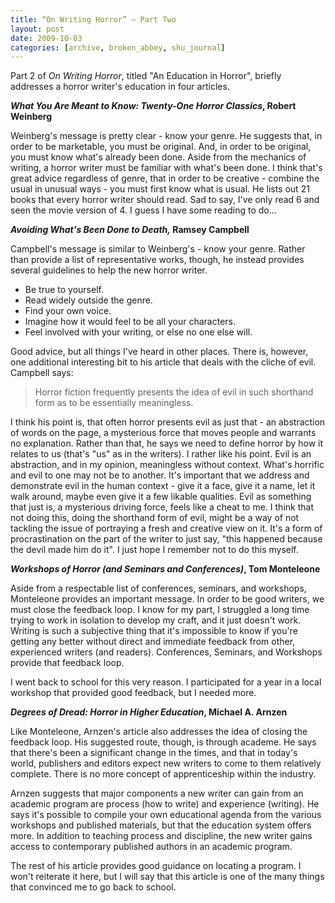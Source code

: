 ```yaml
---
title: “On Writing Horror” – Part Two
layout: post
date: 2009-10-03
categories: [archive, broken_abbey, shu_journal]
---
```


Part 2 of _On Writing Horror_, titled "An Education in Horror", briefly
addresses a horror writer's education in four articles.

**_What You Are Meant to Know: Twenty-One Horror Classics_, Robert Weinberg**

Weinberg's message is pretty clear - know your genre. He suggests that, in order
to be marketable, you must be original. And, in order to be original, you must
know what's already been done. Aside from the mechanics of writing, a horror
writer must be familiar with what's been done. I think that's great advice
regardless of genre, that in order to be creative - combine the usual in unusual
ways - you must first know what is usual. He lists out 21 books that every
horror writer should read. Sad to say, I've only read 6 and seen the movie
version of 4. I guess I have some reading to do...

**_Avoiding What's Been Done to Death,_ Ramsey Campbell**

Campbell's message is similar to Weinberg's - know your genre. Rather than
provide a list of representative works, though, he instead provides several
guidelines to help the new horror writer.

- Be true to yourself.
- Read widely outside the genre.
- Find your own voice.
- Imagine how it would feel to be all your characters.
- Feel involved with your writing, or else no one else will.

Good advice, but all things I've heard in other places. There is, however, one
additional interesting bit to his article that deals with the cliche of evil.
Campbell says:

> Horror fiction frequently presents the idea of evil in such shorthand form as
> to be essentially meaningless.

I think his point is, that often horror presents evil as just that - an
abstraction of words on the page, a mysterious force that moves people and
warrants no explanation. Rather than that, he says we need to define horror by
how it relates to us (that's "us" as in the writers). I rather like his point.
Evil is an abstraction, and in my opinion, meaningless without context. What's
horrific and evil to one may not be to another. It's important that we address
and demonstrate evil in the human context - give it a face, give it a name, let
it walk around, maybe even give it a few likable qualities. Evil as something
that just is, a mysterious driving force, feels like a cheat to me. I think that
not doing this, doing the shorthand form of evil, might be a way of not tackling
the issue of portraying a fresh and creative view on it. It's a form of
procrastination on the part of the writer to just say, "this happened because
the devil made him do it". I just hope I remember not to do this myself.

**_Workshops of Horror (and Seminars and Conferences)_, Tom Monteleone**

Aside from a respectable list of conferences, seminars, and workshops,
Monteleone provides an important message. In order to be good writers, we must
close the feedback loop. I know for my part, I struggled a long time trying to
work in isolation to develop my craft, and it just doesn't work. Writing is such
a subjective thing that it's impossible to know if you're getting any better
without direct and immediate feedback from other, experienced writers (and
readers). Conferences, Seminars, and Workshops provide that feedback loop.

I went back to school for this very reason. I participated for a year in a local
workshop that provided good feedback, but I needed more.

**_Degrees of Dread: Horror in Higher Education_, Michael A. Arnzen**

Like Monteleone, Arnzen's article also addresses the idea of closing the
feedback loop. His suggested route, though, is through academe. He says that
there's been a significant change in the times, and that in today's world,
publishers and editors expect new writers to come to them relatively complete.
There is no more concept of apprenticeship within the industry.

Arnzen suggests that major components a new writer can gain from an academic
program are process (how to write) and experience (writing). He says it's
possible to compile your own educational agenda from the various workshops and
published materials, but that the education system offers more. In addition to
teaching process and discipline, the new writer gains access to contemporary
published authors in an academic program.

The rest of his article provides good guidance on locating a program. I won't
reiterate it here, but I will say that this article is one of the many things
that convinced me to go back to school.
